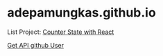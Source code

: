 # adepamungkas.github.io

List Project:
[Counter State with React ](https://adepamungkas.github.io/kriya/)

[Get API github User](https://adepamungkas.github.io/github-profile/)

